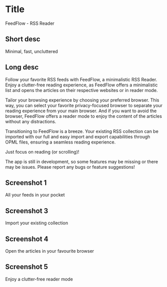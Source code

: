 # Title

FeedFlow - RSS Reader

## Short desc

Minimal, fast, uncluttered

## Long desc

Follow your favorite RSS feeds with FeedFlow, a minimalistic RSS Reader. Enjoy a clutter-free reading experience, as FeedFlow offers a minimalistic list and opens the articles on their respective websites or in reader mode.

Tailor your browsing experience by choosing your preferred browser. This way, you can select your favorite privacy-focused browser to separate your reading experience from your main browser. And if you want to avoid the browser, FeedFlow offers a reader mode to enjoy the content of the articles without any distractions.

Transitioning to FeedFlow is a breeze. Your existing RSS collection can be imported with our full and easy import and export capabilities through OPML files, ensuring a seamless reading experience.

Just focus on reading (or scrolling)!

The app is still in development, so some features may be missing or there may be issues. Please report any bugs or feature suggestions!

## Screenshot 1

All your feeds in your pocket

## Screenshot 3

Import your existing collection

## Screenshot 4

Open the articles in your favourite browser

## Screenshot 5

Enjoy a clutter-free reader mode
